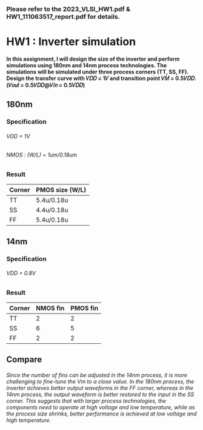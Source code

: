 ### Please refer to the 2023_VLSI_HW1.pdf & HW1_111063517_report.pdf for details.

# **HW1 : Inverter simulation**  

  #### In this assignment, I will design the size of the inverter and perform simulations using 180nm and 14nm process technologies. The simulations will be simulated under three process corners (TT, SS, FF). Design the transfer curve with 𝑉𝐷𝐷 = 1𝑉 and transition point 𝑉𝑀 = 0.5𝑉𝐷𝐷. (𝑉𝑜𝑢𝑡 = 0.5𝑉𝐷𝐷@𝑉𝑖𝑛 = 0.5𝑉𝐷𝐷)

  ## 180nm
### Specification
###### VDD = 1V  
###### NMOS : (W/L) = 1um/0.18um  

### Result
| Corner | PMOS size (W/L) |
| -----  |     --------    |
|  TT    |    5.4u/0.18u   |
|  SS    |    4.4u/0.18u   |
|  FF    |    5.4u/0.18u   |



  ## 14nm
### Specification
###### VDD = 0.8V  

### Result
| Corner |     NMOS fin    |     PMOS fin    |
| -----  |     --------    |     --------    |
|  TT    |        2        |        2        |        
|  SS    |        6        |        5        | 
|  FF    |        2        |        2        | 



## Compare
######  Since the number of fins can be adjusted in the 14nm process, it is more challenging to fine-tune the Vm to a close value. In the 180nm process, the inverter achieves better output waveforms in the FF corner, whereas in the 14nm process, the output waveform is better restored to the input in the SS corner. This suggests that with larger process technologies, the components need to operate at high voltage and low temperature, while as the process size shrinks, better performance is achieved at low voltage and high temperature.
